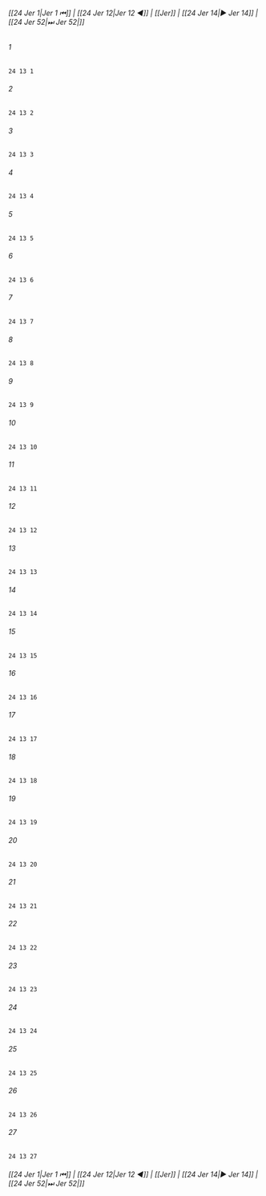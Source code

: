 
###### [[24 Jer 1|Jer 1 ⏮]] | [[24 Jer 12|Jer 12 ◀]] | [[Jer]] | [[24 Jer 14|▶ Jer 14]] | [[24 Jer 52|⏭ Jer 52|]]

###### 1
``` verse
24 13 1 
```
###### 2
``` verse
24 13 2 
```
###### 3
``` verse
24 13 3 
```
###### 4
``` verse
24 13 4 
```
###### 5
``` verse
24 13 5 
```
###### 6
``` verse
24 13 6 
```
###### 7
``` verse
24 13 7 
```
###### 8
``` verse
24 13 8 
```
###### 9
``` verse
24 13 9 
```
###### 10
``` verse
24 13 10 
```
###### 11
``` verse
24 13 11 
```
###### 12
``` verse
24 13 12 
```
###### 13
``` verse
24 13 13 
```
###### 14
``` verse
24 13 14 
```
###### 15
``` verse
24 13 15 
```
###### 16
``` verse
24 13 16 
```
###### 17
``` verse
24 13 17 
```
###### 18
``` verse
24 13 18 
```
###### 19
``` verse
24 13 19 
```
###### 20
``` verse
24 13 20 
```
###### 21
``` verse
24 13 21 
```
###### 22
``` verse
24 13 22 
```
###### 23
``` verse
24 13 23 
```
###### 24
``` verse
24 13 24 
```
###### 25
``` verse
24 13 25 
```
###### 26
``` verse
24 13 26 
```
###### 27
``` verse
24 13 27 
```

###### [[24 Jer 1|Jer 1 ⏮]] | [[24 Jer 12|Jer 12 ◀]] | [[Jer]] | [[24 Jer 14|▶ Jer 14]] | [[24 Jer 52|⏭ Jer 52|]]

